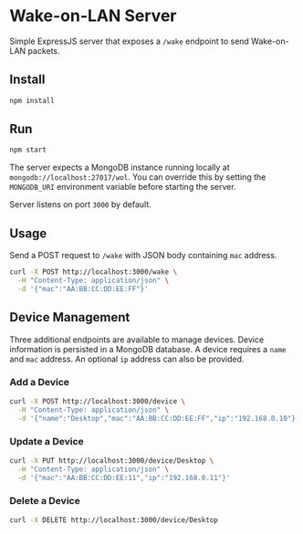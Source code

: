 # Wake-on-LAN Server

Simple ExpressJS server that exposes a `/wake` endpoint to send Wake-on-LAN packets.

## Install

```bash
npm install
```

## Run

```bash
npm start
```

The server expects a MongoDB instance running locally at
`mongodb://localhost:27017/wol`. You can override this by setting the
`MONGODB_URI` environment variable before starting the server.

Server listens on port `3000` by default.

## Usage

Send a POST request to `/wake` with JSON body containing `mac` address.

```bash
curl -X POST http://localhost:3000/wake \
  -H "Content-Type: application/json" \
  -d '{"mac":"AA:BB:CC:DD:EE:FF"}'
```

## Device Management

Three additional endpoints are available to manage devices. Device information
is persisted in a MongoDB database. A device requires a `name` and `mac`
address. An optional `ip` address can also be provided.

### Add a Device

```bash
curl -X POST http://localhost:3000/device \
  -H "Content-Type: application/json" \
  -d '{"name":"Desktop","mac":"AA:BB:CC:DD:EE:FF","ip":"192.168.0.10"}'
```

### Update a Device

```bash
curl -X PUT http://localhost:3000/device/Desktop \
  -H "Content-Type: application/json" \
  -d '{"mac":"AA:BB:CC:DD:EE:11","ip":"192.168.0.11"}'
```

### Delete a Device

```bash
curl -X DELETE http://localhost:3000/device/Desktop
```
